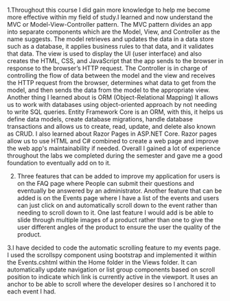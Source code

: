 <p>1.Throughout this course I did gain more knowledge to help me become more effective within my field of study.I learned and now understand the MVC or Model-View-Controller pattern. The MVC pattern divides an app into separate components which are the Model, View, and Controller as the name suggests. The model retrieves and updates the data in a data store such as a database, it applies business rules to that data, and it validates that data. The view is used to display the UI (user interface) and also creates the HTML, CSS, and JavaScript that the app sends to the browser in response to the browser’s HTTP request. The Controller is in charge of controlling the flow of data between the model and the view and receives the HTTP request from the browser, determines what data to get from the model, and then sends the data from the model to the appropriate view. Another thing I learned about is ORM (Object-Relational Mapping) It allows us to work with databases using object-oriented approach by not needing to write SQL queries. Entity Framework Core is an ORM, with this, it helps us define data models, create database migrations, handle database transactions and allows us to create, read, update, and delete also known as CRUD. I also learned about Razor Pages in ASP.NET Core. Razor pages allow us to use HTML and C# combined to create a web page and improve the web app's maintainability if needed. Overall I gained a lot of experience throughout the labs we completed during the semester and gave me a good foundation to eventually add on to it.</p>

2. Three features that can be added to improve my application for users is on the FAQ page where People can submit their questions and eventually be answered by an administrator. Another feature that can be added is on the Events page where I have a list of the events and users can just click on and automatically scroll down to the event rather than needing to scroll down to it. One last feature I would add is be able to slide through multiple images of a product rather than one to give the user different angles of the product to ensure the user the quality of the product.
<p>3.I have decided to code the automatic scrolling feature to my events page. I used the scrollspy component using bootstrap and implemented it within the Events.cshtml within the Home folder in the Views folder. It can automatically update navigation or list group components based on scroll position to indicate which link is currently active in the viewport. It uses an anchor to be able to scroll where the developer desires so I anchored it to each event I had.</p>

